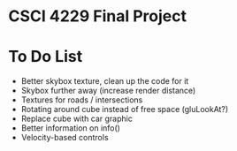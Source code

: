 # CSCI 4229 Final Project

# To Do List
 * Better skybox texture, clean up the code for it
 * Skybox further away (increase render distance)
 * Textures for roads / intersections
 * Rotating around cube instead of free space (gluLookAt?)
 * Replace cube with car graphic
 * Better information on info()
 * Velocity-based controls
